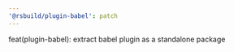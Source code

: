 ```yaml
---
'@rsbuild/plugin-babel': patch
---
```


feat(plugin-babel): extract babel plugin as a standalone package
